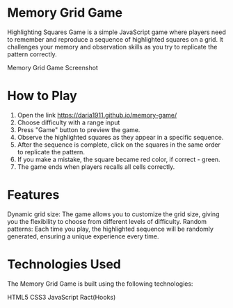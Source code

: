 # Memory Grid Game
 
Highlighting Squares Game is a simple JavaScript game where players need to remember and reproduce a sequence of highlighted squares on a grid. It challenges your memory and observation skills as you try to replicate the pattern correctly. 

Memory Grid Game Screenshot

# How to Play
1. Open the link https://daria1911.github.io/memory-game/
2. Choose difficulty with a range input
3. Press "Game" button to preview the game.
4. Observe the highlighted squares as they appear in a specific sequence.
5. After the sequence is complete, click on the squares in the same order to replicate the pattern.
6. If you make a mistake, the square became red color, if correct - green.
7. The game ends when players recalls all cells correctly.


# Features
Dynamic grid size: The game allows you to customize the grid size, giving you the flexibility to choose from different levels of difficulty.
Random patterns: Each time you play, the highlighted sequence will be randomly generated, ensuring a unique experience every time.

# Technologies Used
The Memory Grid Game is built using the following technologies:

HTML5
CSS3
JavaScript
Ract(Hooks)
